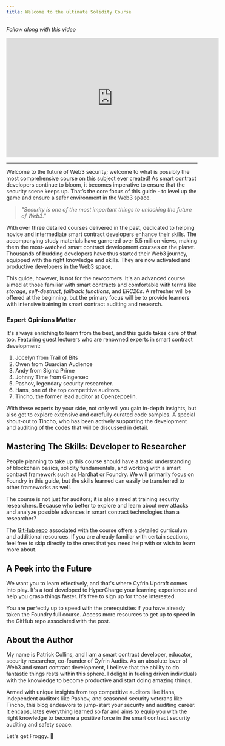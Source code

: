 ```yaml
---
title: Welcome to the ultimate Solidity Course
---
```


_Follow along with this video_

<iframe width="560" height="315" src="https://www.youtube.com/embed/kJW7TAzyg98?si=UeOsfU47xje477Mp" title="YouTube video player" frameborder="0" allow="accelerometer; autoplay; clipboard-write; encrypted-media; gyroscope; picture-in-picture; web-share" allowfullscreen></iframe>

---

Welcome to the future of Web3 security; welcome to what is possibly the most comprehensive course on this subject ever created! As smart contract developers continue to bloom, it becomes imperative to ensure that the security scene keeps up. That’s the core focus of this guide - to level up the game and ensure a safer environment in the Web3 space.

> _"Security is one of the most important things to unlocking the future of Web3."_

With over three detailed courses delivered in the past, dedicated to helping novice and intermediate smart contract developers enhance their skills. The accompanying study materials have garnered over 5.5 million views, making them the most-watched smart contract development courses on the planet. Thousands of budding developers have thus started their Web3 journey, equipped with the right knowledge and skills. They are now activated and productive developers in the Web3 space.

This guide, however, is not for the newcomers. It's an advanced course aimed at those familiar with smart contracts and comfortable with terms like _storage_, _self-destruct_, _fallback functions_, and _ERC20s_. A refresher will be offered at the beginning, but the primary focus will be to provide learners with intensive training in smart contract auditing and research.

### Expert Opinions Matter

It's always enriching to learn from the best, and this guide takes care of that too. Featuring guest lecturers who are renowned experts in smart contract development:

1. Jocelyn from Trail of Bits
2. Owen from Guardian Audience
3. Andy from Sigma Prime
4. Johnny Time from Gingersec
5. Pashov, legendary security researcher.
6. Hans, one of the top competitive auditors.
7. Tincho, the former lead auditor at Openzeppelin.

With these experts by your side, not only will you gain in-depth insights, but also get to explore extensive and carefully curated code samples. A special shout-out to Tincho, who has been actively supporting the development and auditing of the codes that will be discussed in detail.

## Mastering The Skills: Developer to Researcher

People planning to take up this course should have a basic understanding of blockchain basics, solidity fundamentals, and working with a smart contract framework such as Hardhat or Foundry. We will primarily focus on Foundry in this guide, but the skills learned can easily be transferred to other frameworks as well.

The course is not just for auditors; it is also aimed at training security researchers. Because who better to explore and learn about new attacks and analyze possible advances in smart contract technologies than a researcher?

The [GitHub repo](https://github.com/Cyfrin/security-and-auditing-full-course-s23) associated with the course offers a detailed curriculum and additional resources. If you are already familiar with certain sections, feel free to skip directly to the ones that you need help with or wish to learn more about.

## A Peek into the Future

We want you to learn effectively, and that's where Cyfrin Updraft comes into play. It's a tool developed to HyperCharge your learning experience and help you grasp things faster. It’s free to sign up for those interested.

You are perfectly up to speed with the prerequisites if you have already taken the Foundry full course. Access more resources to get up to speed in the GitHub repo associated with the post.

## About the Author

My name is Patrick Collins, and I am a smart contract developer, educator, security researcher, co-founder of Cyfrin Audits. As an absolute lover of Web3 and smart contract development, I believe that the ability to do fantastic things rests within this sphere. I delight in fueling driven individuals with the knowledge to become productive and start doing amazing things.

Armed with unique insights from top competitive auditors like Hans, independent auditors like Pashov, and seasoned security veterans like Tincho, this blog endeavors to jump-start your security and auditing career. It encapsulates everything learned so far and aims to equip you with the right knowledge to become a positive force in the smart contract security auditing and safety space.

Let's get Froggy. 🐸
